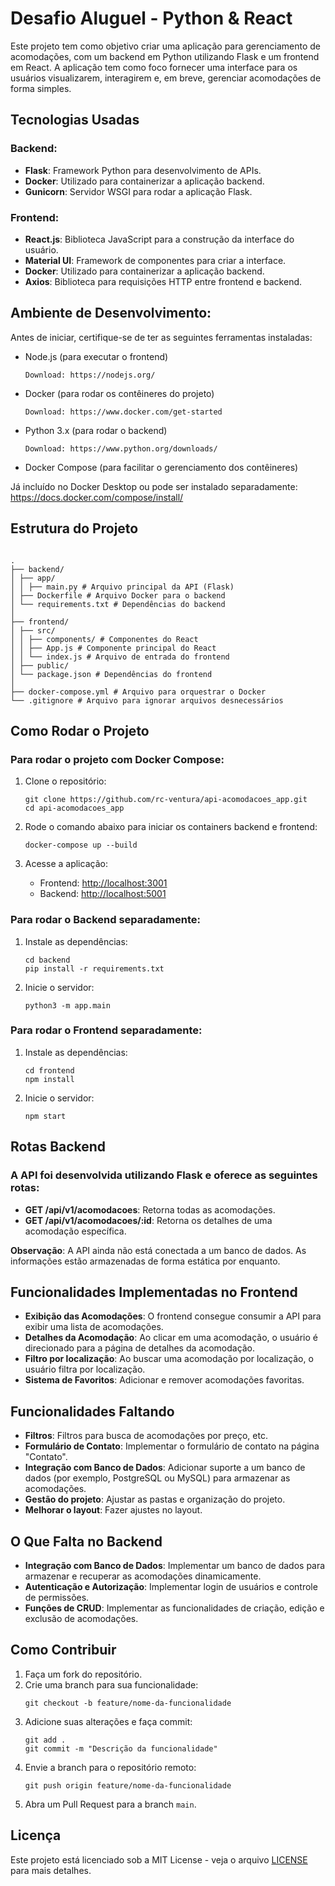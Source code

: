 # Desafio Aluguel - Python & React

Este projeto tem como objetivo criar uma aplicação para gerenciamento de acomodações, com um backend em Python utilizando Flask e um frontend em React. A aplicação tem como foco fornecer uma interface para os usuários visualizarem, interagirem e, em breve, gerenciar acomodações de forma simples.

## Tecnologias Usadas

### Backend:

- **Flask**: Framework Python para desenvolvimento de APIs.
- **Docker**: Utilizado para containerizar a aplicação backend.
- **Gunicorn**: Servidor WSGI para rodar a aplicação Flask.

### Frontend:

- **React.js**: Biblioteca JavaScript para a construção da interface do usuário.
- **Material UI**: Framework de componentes para criar a interface.
- **Docker**: Utilizado para containerizar a aplicação backend.
- **Axios**: Biblioteca para requisições HTTP entre frontend e backend.

## Ambiente de Desenvolvimento:

Antes de iniciar, certifique-se de ter as seguintes ferramentas instaladas:

- Node.js (para executar o frontend)

      Download: https://nodejs.org/

- Docker (para rodar os contêineres do projeto)

      Download: https://www.docker.com/get-started

- Python 3.x (para rodar o backend)

      Download: https://www.python.org/downloads/

- Docker Compose (para facilitar o gerenciamento dos contêineres)

Já incluído no Docker Desktop ou pode ser instalado separadamente: https://docs.docker.com/compose/install/

## Estrutura do Projeto

```

.
├── backend/
│ ├── app/
│ │ ├── main.py # Arquivo principal da API (Flask)
│ ├── Dockerfile # Arquivo Docker para o backend
│ └── requirements.txt # Dependências do backend
│
├── frontend/
│ ├── src/
│ │ ├── components/ # Componentes do React
│ │ ├── App.js # Componente principal do React
│ │ └── index.js # Arquivo de entrada do frontend
│ ├── public/
│ └── package.json # Dependências do frontend
│
├── docker-compose.yml # Arquivo para orquestrar o Docker
└── .gitignore # Arquivo para ignorar arquivos desnecessários

```

## Como Rodar o Projeto

### Para rodar o projeto com Docker Compose:

1. Clone o repositório:

   ```
   git clone https://github.com/rc-ventura/api-acomodacoes_app.git
   cd api-acomodacoes_app
   ```

2. Rode o comando abaixo para iniciar os containers backend e frontend:

   ```
   docker-compose up --build
   ```

3. Acesse a aplicação:
   - Frontend: [http://localhost:3001](http://localhost:3001)
   - Backend: [http://localhost:5001](http://localhost:5001)

### Para rodar o Backend separadamente:

1. Instale as dependências:

   ```
   cd backend
   pip install -r requirements.txt
   ```

2. Inicie o servidor:
   ```
   python3 -m app.main
   ```

### Para rodar o Frontend separadamente:

1. Instale as dependências:

   ```
   cd frontend
   npm install
   ```

2. Inicie o servidor:
   ```
   npm start
   ```

## Rotas Backend

### A API foi desenvolvida utilizando Flask e oferece as seguintes rotas:

- **GET /api/v1/acomodacoes**: Retorna todas as acomodações.
- **GET /api/v1/acomodacoes/:id**: Retorna os detalhes de uma acomodação específica.

**Observação**: A API ainda não está conectada a um banco de dados. As informações estão armazenadas de forma estática por enquanto.

## Funcionalidades Implementadas no Frontend

- **Exibição das Acomodações**: O frontend consegue consumir a API para exibir uma lista de acomodações.
- **Detalhes da Acomodação**: Ao clicar em uma acomodação, o usuário é direcionado para a página de detalhes da acomodação.
- **Filtro por localização**: Ao buscar uma acomodação por localização, o usuário filtra por localização.
- **Sistema de Favoritos**: Adicionar e remover acomodações favoritas.

## Funcionalidades Faltando

- **Filtros**: Filtros para busca de acomodações por preço, etc.
- **Formulário de Contato**: Implementar o formulário de contato na página "Contato".
- **Integração com Banco de Dados**: Adicionar suporte a um banco de dados (por exemplo, PostgreSQL ou MySQL) para armazenar as acomodações.
- **Gestão do projeto**: Ajustar as pastas e organização do projeto.
- **Melhorar o layout**: Fazer ajustes no layout.

## O Que Falta no Backend

- **Integração com Banco de Dados**: Implementar um banco de dados para armazenar e recuperar as acomodações dinamicamente.
- **Autenticação e Autorização**: Implementar login de usuários e controle de permissões.
- **Funções de CRUD**: Implementar as funcionalidades de criação, edição e exclusão de acomodações.

## Como Contribuir

1. Faça um fork do repositório.
2. Crie uma branch para sua funcionalidade:
   ```
   git checkout -b feature/nome-da-funcionalidade
   ```
3. Adicione suas alterações e faça commit:
   ```
   git add .
   git commit -m "Descrição da funcionalidade"
   ```
4. Envie a branch para o repositório remoto:
   ```
   git push origin feature/nome-da-funcionalidade
   ```
5. Abra um Pull Request para a branch `main`.

## Licença

Este projeto está licenciado sob a MIT License - veja o arquivo [LICENSE](LICENSE) para mais detalhes.
